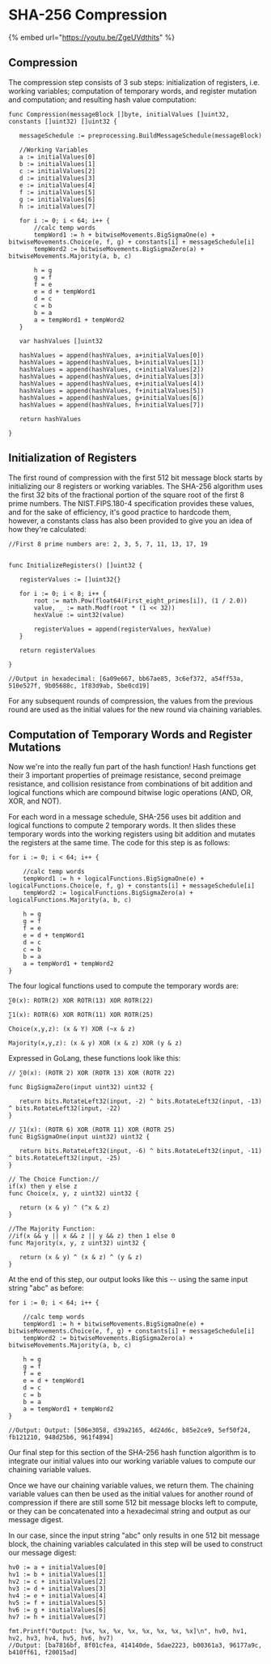 # SHA-256 Compression

{% embed url="https://youtu.be/ZgeUVdthits" %}

## Compression

The compression step consists of 3 sub steps: initialization of registers, i.e. working variables; computation of temporary words, and register mutation and computation; and resulting hash value computation:

```markup
func Compression(messageBlock []byte, initialValues []uint32, constants []uint32) []uint32 {          

   messageSchedule := preprocessing.BuildMessageSchedule(messageBlock)           

   //Working Variables         
   a := initialValues[0]         
   b := initialValues[1]         
   c := initialValues[2]         
   d := initialValues[3]         
   e := initialValues[4]         
   f := initialValues[5]         
   g := initialValues[6]         
   h := initialValues[7]          

   for i := 0; i < 64; i++ {                 
       //calc temp words                
       tempWord1 := h + bitwiseMovements.BigSigmaOne(e) + bitwiseMovements.Choice(e, f, g) + constants[i] + messageSchedule[i]                
       tempWord2 := bitwiseMovements.BigSigmaZero(a) + bitwiseMovements.Majority(a, b, c)                 

       h = g                
       g = f                
       f = e                
       e = d + tempWord1                
       d = c                
       c = b                
       b = a                
       a = tempWord1 + tempWord2         
   }          

   var hashValues []uint32          

   hashValues = append(hashValues, a+initialValues[0])         
   hashValues = append(hashValues, b+initialValues[1])         
   hashValues = append(hashValues, c+initialValues[2])         
   hashValues = append(hashValues, d+initialValues[3])         
   hashValues = append(hashValues, e+initialValues[4])         
   hashValues = append(hashValues, f+initialValues[5])         
   hashValues = append(hashValues, g+initialValues[6])         
   hashValues = append(hashValues, h+initialValues[7])          

   return hashValues  

}  
```

## Initialization of Registers

The first round of compression with the first 512 bit message block starts by initializing our 8 registers or working variables. The SHA-256 algorithm uses the first 32 bits of the fractional portion of the square root of the first 8 prime numbers. The NIST.FIPS.180-4 specification provides these values, and for the sake of efficiency, it's good practice to hardcode them, however, a constants class has also been provided to give you an idea of how they're calculated:

```markup
//First 8 prime numbers are: 2, 3, 5, 7, 11, 13, 17, 19   


func InitializeRegisters() []uint32 {          

   registerValues := []uint32{}          

   for i := 0; i < 8; i++ {                
       root := math.Pow(float64(First_eight_primes[i]), (1 / 2.0))                
       value, _ := math.Modf(root * (1 << 32))                
       hexValue := uint32(value)                 

       registerValues = append(registerValues, hexValue)         
   }          

   return registerValues 

}  

//Output in hexadecimal: [6a09e667, bb67ae85, 3c6ef372, a54ff53a, 510e527f, 9b05688c, 1f83d9ab, 5be0cd19]
```

For any subsequent rounds of compression, the values from the previous round are used as the initial values for the new round via chaining variables.

## Computation of Temporary Words and Register Mutations

Now we're into the really fun part of the hash function! Hash functions get their 3 important properties of preimage resistance, second preimage resistance, and collision resistance from combinations of bit addition and logical functions which are compound bitwise logic operations (AND, OR, XOR, and NOT).

For each word in a message schedule, SHA-256 uses bit addition and logical functions to compute 2 temporary words. It then slides these temporary words into the working registers using bit addition and mutates the registers at the same time. The code for this step is as follows:

```markup
for i := 0; i < 64; i++ {      
 
    //calc temp words                           
    tempWord1 := h + logicalFunctions.BigSigmaOne(e) + logicalFunctions.Choice(e, f, g) + constants[i] + messageSchedule[i]   
    tempWord2 := logicalFunctions.BigSigmaZero(a) + logicalFunctions.Majority(a, b, c)      

    h = g     
    g = f     
    f = e     
    e = d + tempWord1     
    d = c     
    c = b     
    b = a     
    a = tempWord1 + tempWord2 
} 
```

The four logical functions used to compute the temporary words are:

```markup
∑0(x): ROTR(2) XOR ROTR(13) XOR ROTR(22)  

∑1(x): ROTR(6) XOR ROTR(11) XOR ROTR(25)  

Choice(x,y,z): (x & Y) XOR (~x & z)  

Majority(x,y,z): (x & y) XOR (x & z) XOR (y & z) 

```

Expressed in GoLang, these functions look like this:

```markup
// ∑0(x): (ROTR 2) XOR (ROTR 13) XOR (ROTR 22) 

func BigSigmaZero(input uint32) uint32 {          

   return bits.RotateLeft32(input, -2) ^ bits.RotateLeft32(input, -13) ^ bits.RotateLeft32(input, -22) 
}  

// ∑1(x): (ROTR 6) XOR (ROTR 11) XOR (ROTR 25) 
func BigSigmaOne(input uint32) uint32 {          

   return bits.RotateLeft32(input, -6) ^ bits.RotateLeft32(input, -11) ^ bits.RotateLeft32(input, -25) 
}  

// The Choice Function://  
if(x) then y else z 
func Choice(x, y, z uint32) uint32 {          

   return (x & y) ^ (^x & z) 
}  

//The Majority Function: 
//if(x && y || x && z || y && z) then 1 else 0 
func Majority(x, y, z uint32) uint32 {          

   return (x & y) ^ (x & z) ^ (y & z) 
} 

```

At the end of this step, our output looks like this -- using the same input string "abc" as before:

```markup
for i := 0; i < 64; i++ {      

    //calc temp words       
    tempWord1 := h + bitwiseMovements.BigSigmaOne(e) + bitwiseMovements.Choice(e, f, g) + constants[i] + messageSchedule[i]   
    tempWord2 := bitwiseMovements.BigSigmaZero(a) + bitwiseMovements.Majority(a, b, c)      

    h = g     
    g = f     
    f = e     
    e = d + tempWord1     
    d = c     
    c = b     
    b = a     
    a = tempWord1 + tempWord2 
}  

//Output: Output: [506e3058, d39a2165, 4d24d6c, b85e2ce9, 5ef50f24, fb121210, 948d25b6, 961f4894] 

```

Our final step for this section of the SHA-256 hash function algorithm is to integrate our initial values into our working variable values to compute our chaining variable values.

Once we have our chaining variable values, we return them. The chaining variable values can then be used as the initial values for another round of compression if there are still some 512 bit message blocks left to compute, or they can be concatenated into a hexadecimal string and output as our message digest.

In our case, since the input string "abc" only results in one 512 bit message block, the chaining variables calculated in this step will be used to construct our message digest:

```markup
hv0 := a + initialValues[0] 
hv1 := b + initialValues[1] 
hv2 := c + initialValues[2] 
hv3 := d + initialValues[3] 
hv4 := e + initialValues[4] 
hv5 := f + initialValues[5] 
hv6 := g + initialValues[6] 
hv7 := h + initialValues[7]  

fmt.Printf("Output: [%x, %x, %x, %x, %x, %x, %x, %x]\n", hv0, hv1, hv2, hv3, hv4, hv5, hv6, hv7) 
//Output: [ba7816bf, 8f01cfea, 414140de, 5dae2223, b00361a3, 96177a9c, b410ff61, f20015ad] 
```

&#x20;
